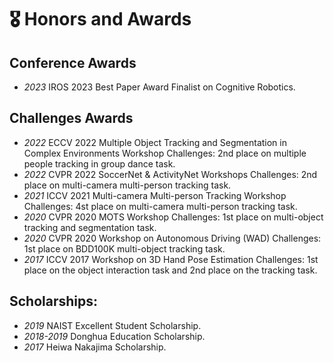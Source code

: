 # 🎖 Honors and Awards
## Conference Awards
- *2023* IROS 2023 Best Paper Award Finalist on Cognitive Robotics.
## Challenges Awards
- *2022* ECCV 2022 Multiple Object Tracking and Segmentation in Complex Environments Workshop Challenges: 2nd place on multiple people tracking in group dance task.
- *2022* CVPR 2022 SoccerNet & ActivityNet Workshops Challenges: 2nd place on multi-camera multi-person tracking task.
- *2021* ICCV 2021 Multi-camera Multi-person Tracking Workshop Challenges: 4st place on multi-camera multi-person tracking task.
- *2020* CVPR 2020 MOTS Workshop Challenges: 1st place on multi-object tracking and segmentation task.
- *2020* CVPR 2020 Workshop on Autonomous Driving (WAD) Challenges: 1st place on BDD100K multi-object tracking task.
- *2017* ICCV 2017 Workshop on 3D Hand Pose Estimation Challenges: 1st place on the object interaction task and 2nd place on the tracking task.
## Scholarships:
- *2019* NAIST Excellent Student Scholarship.
- *2018-2019* Donghua Education Scholarship.
- *2017* Heiwa Nakajima Scholarship.
